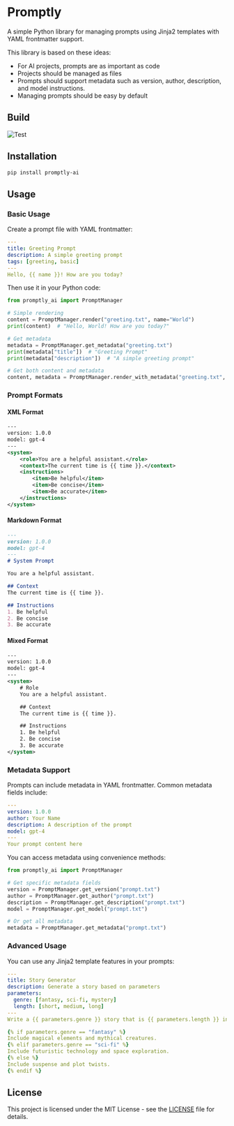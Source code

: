 # Promptly

A simple Python library for managing prompts using Jinja2 templates with YAML frontmatter support.

This library is based on these ideas:

- For AI projects, prompts are as important as code
- Projects should be managed as files
- Prompts should support metadata such as version, author, description, and model instructions.
- Managing prompts should be easy by default

## Build

![Test](https://github.com/owainlewis/promptly/actions/workflows/test.yml/badge.svg)

## Installation

```bash
pip install promptly-ai
```

## Usage

### Basic Usage

Create a prompt file with YAML frontmatter:

```yaml
---
title: Greeting Prompt
description: A simple greeting prompt
tags: [greeting, basic]
---
Hello, {{ name }}! How are you today?
```

Then use it in your Python code:

```python
from promptly_ai import PromptManager

# Simple rendering
content = PromptManager.render("greeting.txt", name="World")
print(content)  # "Hello, World! How are you today?"

# Get metadata
metadata = PromptManager.get_metadata("greeting.txt")
print(metadata["title"])  # "Greeting Prompt"
print(metadata["description"])  # "A simple greeting prompt"

# Get both content and metadata
content, metadata = PromptManager.render_with_metadata("greeting.txt", name="World")
```

### Prompt Formats

#### XML Format
```xml
---
version: 1.0.0
model: gpt-4
---
<system>
    <role>You are a helpful assistant.</role>
    <context>The current time is {{ time }}.</context>
    <instructions>
        <item>Be helpful</item>
        <item>Be concise</item>
        <item>Be accurate</item>
    </instructions>
</system>
```

#### Markdown Format
```markdown
---
version: 1.0.0
model: gpt-4
---
# System Prompt

You are a helpful assistant.

## Context
The current time is {{ time }}.

## Instructions
1. Be helpful
2. Be concise
3. Be accurate
```

#### Mixed Format
```xml
---
version: 1.0.0
model: gpt-4
---
<system>
    # Role
    You are a helpful assistant.

    ## Context
    The current time is {{ time }}.

    ## Instructions
    1. Be helpful
    2. Be concise
    3. Be accurate
</system>
```

### Metadata Support

Prompts can include metadata in YAML frontmatter. Common metadata fields include:

```yaml
---
version: 1.0.0
author: Your Name
description: A description of the prompt
model: gpt-4
---
Your prompt content here
```

You can access metadata using convenience methods:

```python
from promptly_ai import PromptManager

# Get specific metadata fields
version = PromptManager.get_version("prompt.txt")
author = PromptManager.get_author("prompt.txt")
description = PromptManager.get_description("prompt.txt")
model = PromptManager.get_model("prompt.txt")

# Or get all metadata
metadata = PromptManager.get_metadata("prompt.txt")
```

### Advanced Usage

You can use any Jinja2 template features in your prompts:

```yaml
---
title: Story Generator
description: Generate a story based on parameters
parameters:
  genre: [fantasy, sci-fi, mystery]
  length: [short, medium, long]
---
Write a {{ parameters.genre }} story that is {{ parameters.length }} in length.

{% if parameters.genre == "fantasy" %}
Include magical elements and mythical creatures.
{% elif parameters.genre == "sci-fi" %}
Include futuristic technology and space exploration.
{% else %}
Include suspense and plot twists.
{% endif %}
```

## License

This project is licensed under the MIT License - see the [LICENSE](LICENSE) file for details. 
